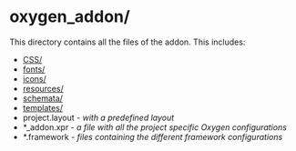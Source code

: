 # oxygen_addon/

This directory contains all the files of the addon. This includes:
* [CSS/](css/CSS.md)
* [fonts/](fonts/FONTS.md)
* [icons/](icons/ICONS.md)
* [resources/](resources/RESOURCES.md)
* [schemata/](schemata/SCHEMATA.md)
* [templates/](templates/TEMPLATES.md)
* project.layout - *with a predefined layout*
* \*_addon.xpr - *a file with all the project specific Oxygen configurations*
* \*.framework - *files containing the different framework configurations*
